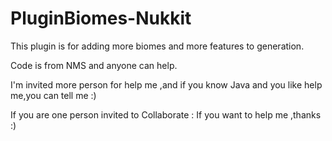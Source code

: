 # PluginBiomes-Nukkit

This plugin is for adding more biomes and more features to generation.

Code is from NMS and anyone can help.

I'm invited more person for help me ,and if you know Java and you like help me,you can tell me :)

If you are one person invited to Collaborate : If you want to help me ,thanks :)
